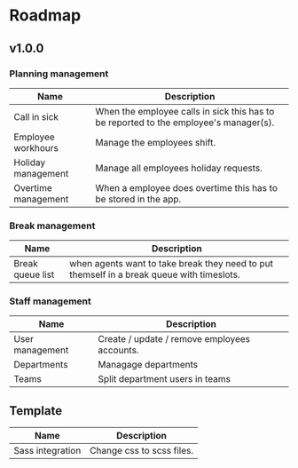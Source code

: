 # Roadmap

## v1.0.0

### Planning management
| Name | Description          |
| -------------   | ----------- |
| Call in sick  | When the employee calls in sick this has to be reported to the employee's manager(s).| 
| Employee workhours  | Manage the employees shift.| 
| Holiday management  | Manage all employees holiday requests.|
| Overtime management | When a employee does overtime this has to be stored in the app.|

### Break management
| Name | Description          |
| -------------   | ----------- |
| Break queue list  | when agents want to take break they need to put themself in a break queue with timeslots.|



### Staff management
| Name | Description          |
| -------------   | ----------- |
| User management | Create / update / remove employees accounts.|
| Departments     | Managage departments    |
| Teams           | Split department users in teams    |

## Template 
| Name | Description          |
| -------------   | ----------- |
| Sass integration | Change css to scss files.|

